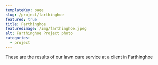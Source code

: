 ```yaml
---
templateKey: page
slug: /project/farthinghoe
featured: true
title: Farthinghoe 
featuredimage: /img/farthinghoe.jpeg
alt: Farthinghoe Project photo
categories:
  - project
---
```

These are the results of our lawn care service at a client in Farthinghoe
